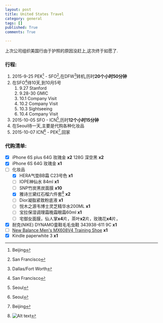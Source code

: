 ```yaml
---
layout: post
title: United States Travel
category: general
tags: []
published: True
comments: True

---
```


上次公司组织美国行由于护照的原因没赶上,这次终于如愿了.

### 行程:

1. 2015-9-25 PEK[^3] - SFO[^1],在DFW[^2]转机,历时**20个小时50分钟**	
2. 在SFO[^1]待10天,到10月5号
	1. 9.27 Stanford
	2. 9.28-30 GMIC
	3. 10.1 Company Visit
	4. 10.2 Company Visit
	5. 10.3 Sightseeing
	6. 10.4 Company Visit
3. 2015-10-05 SFO - ICN[^4],历时**12个小时15分钟**
4. 在Seoul待一天,主要是代购各种化妆品
5. 2015-10-07 ICN[^4] - PEK[^3],回家

<!--more-->

### 代购清单:

- [X] iPhone 6S plus 64G 玫瑰金 **x2** 128G 深空黑 **x2**
- [X] iPhone 6S 64G 玫瑰金 **x1**
- [ ] 化妆品
	- [X] HERA气垫BB霜  C23号色 **x1**
	- [ ] IOPE神仙水 84ml **x1**
	- [ ] SNP竹炭黑炭面膜  **x10**
	- [X] 雅诗兰黛红石榴六件套[^5]    **x2**
	- [ ] Dior凝脂紧致粉底液     **x1**
	- [ ] 悦木之源韦博士灵芝精华水200ML **x1**
	- [ ] 宝拉保湿调理霜晚霜眼霜60ml  **x1**
	- [ ] 宅御女面膜，仙人掌**x4**片，茶叶**x2**片，玫瑰花**x4**片，
- [X] 耐克(NIKE) DYNAMO童鞋毛毛虫鞋 343938-611 9C **x1**
- [ ] [New Balance Men's MX608V4 Training Shoe][1] **x1**
- [X] Kindle paperwhite 3 **x1**

[^1]: San Francisco
[^2]: Dallas/Fort Worth
[^3]: Beijing
[^4]: Seoul
[^5]: ![Alt text](http://img30.360buyimg.com/popWareDetail/jfs/t499/2/234666963/61342/e22aaf85/5458453dNd047a68c.jpg)

[1]: http://www.amazon.com/New-Balance-Mens-MX608V4-Training/dp/B00LNOW820/ref=sr_1_6?s=apparel&ie=UTF8&qid=1443066444&sr=1-6&nodeID=7147441011&keywords=shoes